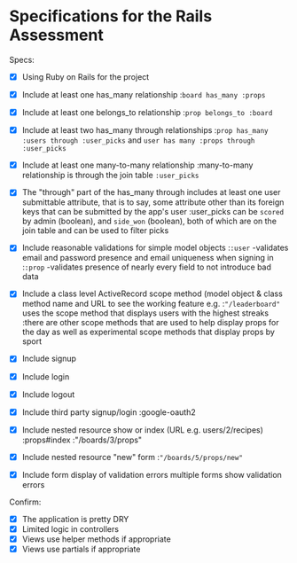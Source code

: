 # Specifications for the Rails Assessment

Specs:
- [x] Using Ruby on Rails for the project

- [x] Include at least one has_many relationship
    :```board has_many :props```

- [x] Include at least one belongs_to relationship
    :```prop belongs_to :board```

- [x] Include at least two has_many through relationships
    :```prop has_many :users through :user_picks``` and ```user has many :props through :user_picks```

- [x] Include at least one many-to-many relationship
    :many-to-many relationship is through the join table ```:user_picks```

- [x] The "through" part of the has_many through includes at least one user submittable attribute, that is to say, some attribute other than its foreign keys that can be submitted by the app's user
    :user_picks can be ```scored``` by admin (boolean), and ```side_won``` (boolean), both of which are on the join table and can be used to filter picks

- [x] Include reasonable validations for simple model objects
    :```:user``` -validates email and password presence and email uniqueness when signing in
    :```:prop``` -validates presence of nearly every field to not introduce bad data

- [x] Include a class level ActiveRecord scope method (model object & class method name and URL to see the working feature e.g.
    :```"/leaderboard"``` uses the scope method that displays users with the highest streaks
    :there are other scope methods that are used to help display props for the day as well as experimental scope methods that display props by sport

- [x] Include signup
- [x] Include login
- [x] Include logout
- [x] Include third party signup/login
      :google-oauth2

- [x] Include nested resource show or index (URL e.g. users/2/recipes)
      :props#index
      :"/boards/3/props"

- [x] Include nested resource "new" form
    :```"/boards/5/props/new"```

- [x] Include form display of validation errors
    multiple forms show validation errors

Confirm:
- [x] The application is pretty DRY
- [x] Limited logic in controllers
- [x] Views use helper methods if appropriate
- [x] Views use partials if appropriate
